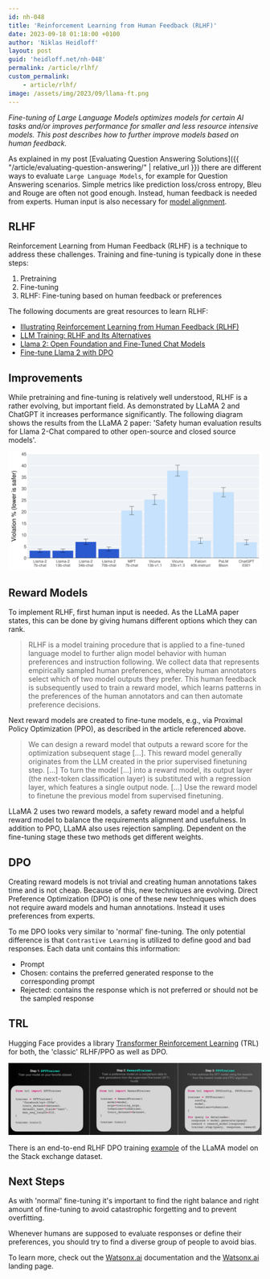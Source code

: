 ```yaml
---
id: nh-048
title: 'Reinforcement Learning from Human Feedback (RLHF)'
date: 2023-09-18 01:18:00 +0100
author: 'Niklas Heidloff'
layout: post
guid: 'heidloff.net/nh-048'
permalink: /article/rlhf/
custom_permalink:
    - article/rlhf/
image: /assets/img/2023/09/llama-ft.png
---
```


*Fine-tuning of Large Language Models optimizes models for certain AI tasks and/or improves performance for smaller and less resource intensive models. This post describes how to further improve models based on human feedback.*

As explained in my post [Evaluating Question Answering Solutions]({{ "/article/evaluating-question-answering/" | relative_url }}) there are different ways to evaluate `Large Language Models`, for example for Question Answering scenarios. Simple metrics like prediction loss/cross entropy, Bleu and Rouge are often not good enough. Instead, human feedback is needed from experts. Human input is also necessary for [model alignment](https://openai.com/research/instruction-following).

## RLHF

Reinforcement Learning from Human Feedback (RLHF) is a technique to address these challenges. Training and fine-tuning is typically done in these steps:

1. Pretraining
2. Fine-tuning
3. RLHF: Fine-tuning based on human feedback or preferences

The following documents are great resources to learn RLHF:

* [Illustrating Reinforcement Learning from Human Feedback (RLHF)](https://huggingface.co/blog/rlhf)
* [LLM Training: RLHF and Its Alternatives](https://magazine.sebastianraschka.com/p/llm-training-rlhf-and-its-alternatives)
* [Llama 2: Open Foundation and Fine-Tuned Chat Models](https://arxiv.org/pdf/2307.09288.pdf)
* [Fine-tune Llama 2 with DPO](https://huggingface.co/blog/dpo-trl)

## Improvements

While pretraining and fine-tuning is relatively well understood, RLHF is a rather evolving, but important field. As demonstrated by LLaMA 2 and ChatGPT it increases performance significantly. The following diagram shows the results from the LLaMA 2 paper: 'Safety human evaluation results for Llama 2-Chat compared to other open-source and closed source models'. 

![image](/assets/img/2023/09/llama-rlhf.png)

## Reward Models

To implement RLHF, first human input is needed. As the LLaMA paper states, this can be done by giving humans different options which they can rank.

> RLHF is a model training procedure that is applied to a fine-tuned language model to further align model behavior with human preferences and instruction following. We collect data that represents empirically sampled human preferences, whereby human annotators select which of two model outputs they prefer. This human feedback is subsequently used to train a reward model, which learns patterns in the preferences of the human annotators and can then automate preference decisions.

Next reward models are created to fine-tune models, e.g., via Proximal Policy Optimization (PPO), as described in the article referenced above.

> We can design a reward model that outputs a reward score for the optimization subsequent stage [...]. This reward model generally originates from the LLM created in the prior supervised finetuning step. [...] To turn the model [...] into a reward model, its output layer (the next-token classification layer) is substituted with a regression layer, which features a single output node. [...] Use the reward model to finetune the previous model from supervised finetuning.

LLaMA 2 uses two reward models, a safety reward model and a helpful reward model to balance the requirements alignment and usefulness. In addition to PPO, LLaMA also uses rejection sampling. Dependent on the fine-tuning stage these two methods get different weights.

## DPO

Creating reward models is not trivial and creating human annotations takes time and is not cheap. Because of this, new techniques are evolving. Direct Preference Optimization (DPO) is one of these new techniques which does not require award models and human annotations. Instead it uses preferences from experts.

To me DPO looks very similar to 'normal' fine-tuning. The only potential difference is that `Contrastive Learning` is utilized to define good and bad responses. Each data unit contains this information:

* Prompt
* Chosen: contains the preferred generated response to the corresponding prompt
* Rejected: contains the response which is not preferred or should not be the sampled response

## TRL

Hugging Face provides a library [Transformer Reinforcement Learning](https://huggingface.co/docs/trl/index) (TRL) for both, the 'classic' RLHF/PPO as well as DPO.

![image](/assets/img/2023/09/TRL-readme.png)

There is an end-to-end RLHF DPO training [example](https://huggingface.co/docs/trl/using_llama_models) of the LLaMA model on the Stack exchange dataset.

## Next Steps

As with 'normal' fine-tuning it's important to find the right balance and right amount of fine-tuning to avoid catastrophic forgetting and to prevent overfitting.

Whenever humans are supposed to evaluate responses or define their preferences, you should try to find a diverse group of people to avoid bias.

To learn more, check out the [Watsonx.ai](https://eu-de.dataplatform.cloud.ibm.com/docs/content/wsj/analyze-data/fm-overview.html?context=wx&audience=wdp) documentation and the [Watsonx.ai](https://www.ibm.com/products/watsonx-ai) landing page.